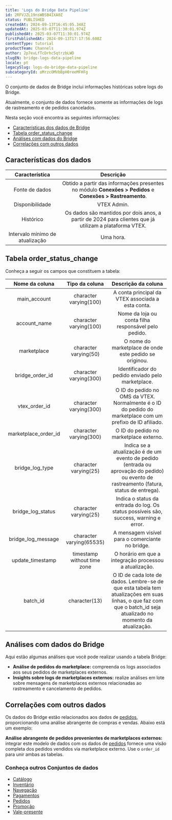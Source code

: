 ```yaml
---
title: 'Logs do Bridge Data Pipeline'
id: 2RFVJZL19nsWBSB4IXA0Z
status: PUBLISHED
createdAt: 2024-09-13T16:45:05.348Z
updatedAt: 2025-03-07T11:30:01.974Z
publishedAt: 2025-03-07T11:30:01.974Z
firstPublishedAt: 2024-09-13T17:17:56.608Z
contentType: tutorial
productTeam: Channels
author: 2p7evLfTcDrhc5qtrzbLWD
slugEN: bridge-logs-data-pipeline
locale: pt
legacySlug: logs-do-bridge-data-pipeline
subcategoryId: oMrzcOMVbBpH0reeMFHFg
---
```


O conjunto de dados de Bridge inclui informações históricas sobre logs do Bridge. 

<div class="alert alert-warning">
Atualmente, o conjunto de dados fornece somente as informações de logs de rastreamento e de pedidos cancelados.
</div>  

Nesta seção você encontra as seguintes informações:  

- [Características dos dados de Bridge](#caracteristicas-dos-dados)  
- [Tabela order_status_change](#tabela-order-status-change)  
- [Análises com dados do Bridge](#analise-com-dados-do-bridge)  
- [Correlações com outros dados](#correlacoes-com-outros-dados)  

## Características dos dados

| **Característica** | **Descrição** |
|:---:|:---:|
| Fonte de dados | Obtido a partir das informações presentes no módulo **Conexões > Pedidos** e **Conexões > Rastreamento**. |
| Disponibilidade | VTEX Admin. |
| Histórico | Os dados são mantidos por dois anos, a partir de 2024 para clientes que já utilizam a plataforma VTEX. |
| Intervalo mínimo de atualização | Uma hora. |

## Tabela order_status_change

Conheça a seguir os campos que constituem a tabela:  

| **Nome da coluna** | **Tipo da coluna** | **Descrição da coluna** |
|:---:|:---:|:---:|
| main_account | character varying(100)	 | A conta principal da VTEX associada a esta conta. |
| account_name | character varying(100) | Nome da loja ou conta filha responsável pelo pedido. |
| marketplace | character varying(50) | O nome do marketplace de onde este pedido se originou. |
| bridge_order_id | character varying(300) | Identificador do pedido enviado pelo marketplace. |
| vtex_order_id | character varying(300) | O ID do pedido no OMS da VTEX. Normalmente é o ID do pedido do marketplace com um prefixo de ID afiliado. |
| marketplace_order_id | character varying(300) | O ID do pedido no marketplace externo. |
| bridge_log_type | character varying(25) | Indica se a atualização é de um evento de pedido (entrada ou aprovação do pedido) ou evento de rastreamento (fatura, status de entrega). |
| bridge_log_status | character varying(25) | Indica o status da entrada do log. Os status possíveis são, success, warning e error.|
| bridge_log_message | character varying(65535) | A mensagem visível para o comerciante no bridge. |
| update_timestamp | timestamp without time zone | O horário em que a integração processou a atualização. |
| batch_id | character(13) | O ID de cada lote de dados. Lembre-se de que esta tabela tem atualizações em suas linhas, o que faz com que o batch_id seja atualizado no momento da atualização. |

## Análises com dados do Bridge

Aqui estão algumas análises que você pode realizar usando a tabela Bridge:  

- **Análise de pedidos do marketplace:** compreenda os logs associados aos seus pedidos de marketplaces externos.  
- **Insights sobre logs de marketplaces externos:** realize análises em lote sobre mensagens de marketplaces externos relacionadas ao rastreamento e cancelamento de pedidos.  

## Correlações com outros dados

Os dados do Bridge estão relacionados aos dados de [pedidos](/pt/tutorial/precos-data-pipeline-beta--3NMGJ8dtv73Bwvo9PSz1fz), proporcionando uma análise abrangente de compras e vendas. Abaixo está um exemplo:

**Análise abrangente de pedidos provenientes de marketplaces externos:** integrar este modelo de dados com os dados de [pedidos](/pt/tutorial/precos-data-pipeline-beta--3NMGJ8dtv73Bwvo9PSz1fz) fornece uma visão completa dos pedidos vendidos via marketplace externo. Use o `order_id` para unir ambas as tabelas.

### Conheça outros Conjuntos de dados

- [Catálogo](/tutorial/catalogo-data-pipeline--7ARDELPaugrBu5dZT7Vx2b)
- [Inventário](/tutorial/inventario-data-pipeline-beta--2IvKMZV9SNrE6ipBRQr8h2)
- [Navegação](/tutorial/navegacao-data-pipeline-beta--4X4hK0zdIHN0Xn5x2MLYYd)
- [Pagamentos](/tutorial/pagamentos-data-pipeline-beta--7LWkFaA1jPabzc5JAt1rGs)
- [Pedidos](/tutorial/pedidos-data-pipeline-beta--2f3GlRJ5L5IRGVIxOmzrFv)
- [Promoção](/tutorial/promocoes-data-pipeline-beta--3WZ1syNucDFdvVhfKtA6Qd)
- [Vale-presente](/pt/tutorial/vale-presente-data-pipeline--4XAnyc4scy3OG6RdnD7OEf)

